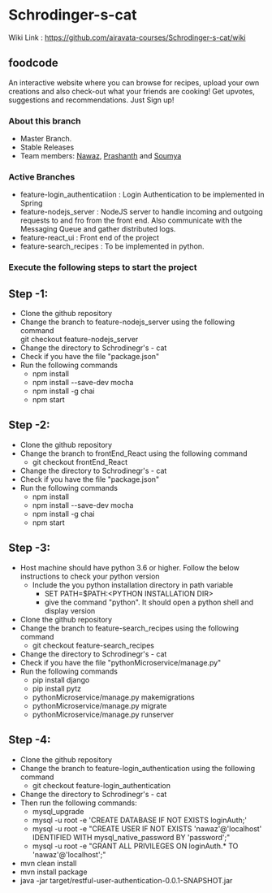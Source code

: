 # Schrodinger-s-cat

Wiki Link : https://github.com/airavata-courses/Schrodinger-s-cat/wiki

## foodcode
An interactive website where you can browse for recipes, upload your own creations and also check-out what your friends are cooking! Get upvotes, suggestions and recommendations. Just Sign up!

### About this branch
* Master Branch.
* Stable Releases
* Team members: [Nawaz](https://www.linkedin.com/in/nawazhk/), [Prashanth](https://www.linkedin.com/in/prashanth-swargam-pswargam/) and [Soumya](https://www.linkedin.com/in/jlsoumya/)

### Active Branches
* feature-login_authenticatiion : Login Authentication to be implemented in Spring
* feature-nodejs_server : NodeJS server to handle incoming and outgoing requests to and fro from the front end. Also communicate with the Messaging Queue and gather distributed logs.
* feature-react_ui : Front end of the project
* feature-search_recipes : To be implemented in python.

### Execute the following steps to start the project

## Step -1:
* Clone the github repository
* Change the branch to feature-nodejs_server using the following command   
    git checkout feature-nodejs_server
* Change the directory to Schrodinegr's - cat
* Check if you have the file "package.json"
* Run the following commands
   * npm install 
   * npm install --save-dev mocha
   * npm install -g chai
   * npm start


## Step -2:
* Clone the github repository
* Change the branch to frontEnd_React using the following command   
    * git checkout frontEnd_React
* Change the directory to Schrodinegr's - cat
* Check if you have the file "package.json"
* Run the following commands
   * npm install 
   * npm install --save-dev mocha
   * npm install -g chai
   * npm start


## Step -3:
* Host machine should have python 3.6 or higher. Follow the below instructions to check your python version
    * Include the you python installation directory in path variable
        * SET PATH=$PATH:&lt;PYTHON INSTALLATION DIR&gt;
        * give the command "python". It should open a python shell and display version
* Clone the github repository
* Change the branch to feature-search_recipes using the following command   
    * git checkout feature-search_recipes
* Change the directory to Schrodinegr's - cat
* Check if you have the file "pythonMicroservice/manage.py"
* Run the following commands
   * pip install django
   * pip install pytz
   * pythonMicroservice/manage.py makemigrations
   * pythonMicroservice/manage.py migrate
   * pythonMicroservice/manage.py runserver

## Step -4:
* Clone the github repository
* Change the branch to feature-login_authentication using the following command   
    * git checkout feature-login_authentication
* Change the directory to Schrodinegr's - cat
* Then run the following commands:
	* mysql_upgrade
  	* mysql -u root -e 'CREATE DATABASE IF NOT EXISTS loginAuth;'
  	* mysql -u root -e "CREATE USER IF NOT EXISTS 'nawaz'@'localhost' IDENTIFIED WITH mysql_native_password BY 'password';"
  	* mysql -u root -e "GRANT ALL PRIVILEGES ON loginAuth.* TO 'nawaz'@'localhost';"
* mvn clean install
* mvn install package
* java -jar target/restful-user-authentication-0.0.1-SNAPSHOT.jar